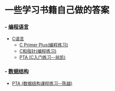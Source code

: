 # 一些学习书籍自己做的答案
### - [编程语言](https://github.com/Thirup2/Answer/tree/main/%E7%BC%96%E7%A8%8B%E8%AF%AD%E8%A8%80)
   - [C语言](https://github.com/Thirup2/Answer/tree/main/%E7%BC%96%E7%A8%8B%E8%AF%AD%E8%A8%80/C%E8%AF%AD%E8%A8%80)
      - [C Primer Plus(编程练习)](https://github.com/Thirup2/Answer/tree/main/%E7%BC%96%E7%A8%8B%E8%AF%AD%E8%A8%80/C%E8%AF%AD%E8%A8%80/C%20Primer%20Plus)
      - [C和指针(编程练习)](https://github.com/Thirup2/Answer/tree/main/%E7%BC%96%E7%A8%8B%E8%AF%AD%E8%A8%80/C%E8%AF%AD%E8%A8%80/C%E5%92%8C%E6%8C%87%E9%92%88)
      - [PTA (C入门练习--翁凯)](https://github.com/Thirup2/Answer/tree/main/%E7%BC%96%E7%A8%8B%E8%AF%AD%E8%A8%80/C%E8%AF%AD%E8%A8%80/PTA%20(%20C%E5%85%A5%E9%97%A8%E7%BB%83%E4%B9%A0--%E7%BF%81%E5%87%AF%20))
### - [数据结构](https://github.com/Thirup2/Answer/tree/main/%E6%95%B0%E6%8D%AE%E7%BB%93%E6%9E%84)
   - [PTA (数据结构课程练习--陈越)](https://github.com/Thirup2/Answer/tree/main/%E6%95%B0%E6%8D%AE%E7%BB%93%E6%9E%84/PTA%20(%20%E6%95%B0%E6%8D%AE%E7%BB%93%E6%9E%84%E8%AF%BE%E7%A8%8B%E7%BB%83%E4%B9%A0--%E9%99%88%E8%B6%8A%20))
